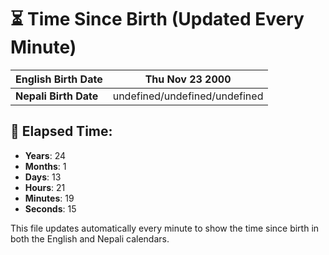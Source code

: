 # ⏳ Time Since Birth (Updated Every Minute)

| **English Birth Date** | Thu Nov 23 2000 |
|------------------------|-------------------------------------|
| **Nepali Birth Date**  | undefined/undefined/undefined                  |

## 📅 Elapsed Time:

- **Years**: 24
- **Months**: 1
- **Days**: 13
- **Hours**: 21
- **Minutes**: 19
- **Seconds**: 15

This file updates automatically every minute to show the time since birth in both the English and Nepali calendars.